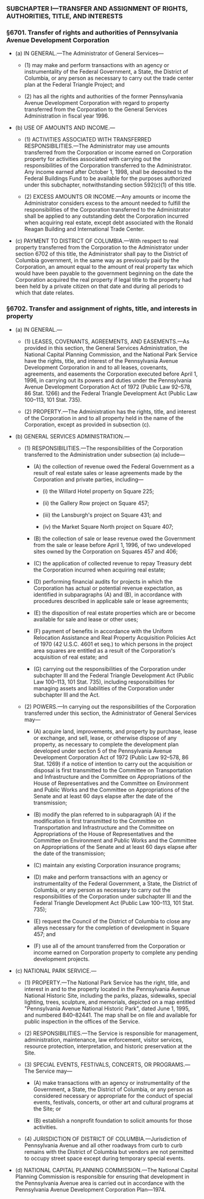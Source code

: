 ### SUBCHAPTER I—TRANSFER AND ASSIGNMENT OF RIGHTS, AUTHORITIES, TITLE, AND INTERESTS

### §6701. Transfer of rights and authorities of Pennsylvania Avenue Development Corporation
* (a) IN GENERAL.—The Administrator of General Services—

  * (1) may make and perform transactions with an agency or instrumentality of the Federal Government, a State, the District of Columbia, or any person as necessary to carry out the trade center plan at the Federal Triangle Project; and

  * (2) has all the rights and authorities of the former Pennsylvania Avenue Development Corporation with regard to property transferred from the Corporation to the General Services Administration in fiscal year 1996.


* (b) USE OF AMOUNTS AND INCOME.—

  * (1) ACTIVITIES ASSOCIATED WITH TRANSFERRED RESPONSIBILITIES.—The Administrator may use amounts transferred from the Corporation or income earned on Corporation property for activities associated with carrying out the responsibilities of the Corporation transferred to the Administrator. Any income earned after October 1, 1998, shall be deposited to the Federal Buildings Fund to be available for the purposes authorized under this subchapter, notwithstanding section 592(c)(1) of this title.

  * (2) EXCESS AMOUNTS OR INCOME.—Any amounts or income the Administrator considers excess to the amount needed to fulfill the responsibilities of the Corporation transferred to the Administrator shall be applied to any outstanding debt the Corporation incurred when acquiring real estate, except debt associated with the Ronald Reagan Building and International Trade Center.


* (c) PAYMENT TO DISTRICT OF COLUMBIA.—With respect to real property transferred from the Corporation to the Administrator under section 6702 of this title, the Administrator shall pay to the District of Columbia government, in the same way as previously paid by the Corporation, an amount equal to the amount of real property tax which would have been payable to the government beginning on the date the Corporation acquired the real property if legal title to the property had been held by a private citizen on that date and during all periods to which that date relates.

### §6702. Transfer and assignment of rights, title, and interests in property
* (a) IN GENERAL.—

  * (1) LEASES, COVENANTS, AGREEMENTS, AND EASEMENTS.—As provided in this section, the General Services Administration, the National Capital Planning Commission, and the National Park Service have the rights, title, and interest of the Pennsylvania Avenue Development Corporation in and to all leases, covenants, agreements, and easements the Corporation executed before April 1, 1996, in carrying out its powers and duties under the Pennsylvania Avenue Development Corporation Act of 1972 (Public Law 92–578, 86 Stat. 1266) and the Federal Triangle Development Act (Public Law 100–113, 101 Stat. 735).

  * (2) PROPERTY.—The Administration has the rights, title, and interest of the Corporation in and to all property held in the name of the Corporation, except as provided in subsection (c).


* (b) GENERAL SERVICES ADMINISTRATION.—

  * (1) RESPONSIBILITIES.—The responsibilities of the Corporation transferred to the Administration under subsection (a) include—

    * (A) the collection of revenue owed the Federal Government as a result of real estate sales or lease agreements made by the Corporation and private parties, including—

      * (i) the Willard Hotel property on Square 225;

      * (ii) the Gallery Row project on Square 457;

      * (iii) the Lansburgh's project on Square 431; and

      * (iv) the Market Square North project on Square 407;


    * (B) the collection of sale or lease revenue owed the Government from the sale or lease before April 1, 1996, of two undeveloped sites owned by the Corporation on Squares 457 and 406;

    * (C) the application of collected revenue to repay Treasury debt the Corporation incurred when acquiring real estate;

    * (D) performing financial audits for projects in which the Corporation has actual or potential revenue expectation, as identified in subparagraphs (A) and (B), in accordance with procedures described in applicable sale or lease agreements;

    * (E) the disposition of real estate properties which are or become available for sale and lease or other uses;

    * (F) payment of benefits in accordance with the Uniform Relocation Assistance and Real Property Acquisition Policies Act of 1970 (42 U.S.C. 4601 et seq.) to which persons in the project area squares are entitled as a result of the Corporation's acquisition of real estate; and

    * (G) carrying out the responsibilities of the Corporation under subchapter III and the Federal Triangle Development Act (Public Law 100–113, 101 Stat. 735), including responsibilities for managing assets and liabilities of the Corporation under subchapter III and the Act.


  * (2) POWERS.—In carrying out the responsibilities of the Corporation transferred under this section, the Administrator of General Services may—

    * (A) acquire land, improvements, and property by purchase, lease or exchange, and sell, lease, or otherwise dispose of any property, as necessary to complete the development plan developed under section 5 of the Pennsylvania Avenue Development Corporation Act of 1972 (Public Law 92–578, 86 Stat. 1269) if a notice of intention to carry out the acquisition or disposal is first transmitted to the Committee on Transportation and Infrastructure and the Committee on Appropriations of the House of Representatives and the Committee on Environment and Public Works and the Committee on Appropriations of the Senate and at least 60 days elapse after the date of the transmission;

    * (B) modify the plan referred to in subparagraph (A) if the modification is first transmitted to the Committee on Transportation and Infrastructure and the Committee on Appropriations of the House of Representatives and the Committee on Environment and Public Works and the Committee on Appropriations of the Senate and at least 60 days elapse after the date of the transmission;

    * (C) maintain any existing Corporation insurance programs;

    * (D) make and perform transactions with an agency or instrumentality of the Federal Government, a State, the District of Columbia, or any person as necessary to carry out the responsibilities of the Corporation under subchapter III and the Federal Triangle Development Act (Public Law 100–113, 101 Stat. 735);

    * (E) request the Council of the District of Columbia to close any alleys necessary for the completion of development in Square 457; and

    * (F) use all of the amount transferred from the Corporation or income earned on Corporation property to complete any pending development projects.


* (c) NATIONAL PARK SERVICE.—

  * (1) PROPERTY.—The National Park Service has the right, title, and interest in and to the property located in the Pennsylvania Avenue National Historic Site, including the parks, plazas, sidewalks, special lighting, trees, sculpture, and memorials, depicted on a map entitled "Pennsylvania Avenue National Historic Park", dated June 1, 1995, and numbered 840–82441. The map shall be on file and available for public inspection in the offices of the Service.

  * (2) RESPONSIBILITIES.—The Service is responsible for management, administration, maintenance, law enforcement, visitor services, resource protection, interpretation, and historic preservation at the Site.

  * (3) SPECIAL EVENTS, FESTIVALS, CONCERTS, OR PROGRAMS.—The Service may—

    * (A) make transactions with an agency or instrumentality of the Government, a State, the District of Columbia, or any person as considered necessary or appropriate for the conduct of special events, festivals, concerts, or other art and cultural programs at the Site; or

    * (B) establish a nonprofit foundation to solicit amounts for those activities.


  * (4) JURISDICTION OF DISTRICT OF COLUMBIA.—Jurisdiction of Pennsylvania Avenue and all other roadways from curb to curb remains with the District of Columbia but vendors are not permitted to occupy street space except during temporary special events.


* (d) NATIONAL CAPITAL PLANNING COMMISSION.—The National Capital Planning Commission is responsible for ensuring that development in the Pennsylvania Avenue area is carried out in accordance with the Pennsylvania Avenue Development Corporation Plan—1974.
